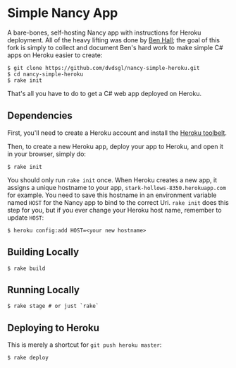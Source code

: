 # Simple Nancy App

A bare-bones, self-hosting Nancy app with instructions for Heroku deployment.
All of the heavy lifting was done by [Ben Hall](https://github.com/BenHall); the
goal of this fork is simply to collect and document Ben's hard work to make
simple C# apps on Heroku easier to create:

```shell
$ git clone https://github.com/dvdsgl/nancy-simple-heroku.git
$ cd nancy-simple-heroku
$ rake init
```

That's all you have to do to get a C# web app deployed on Heroku.

## Dependencies

First, you'll need to create a Heroku account and install the [Heroku toolbelt](https://toolbelt.heroku.com/).

Then, to create a new Heroku app, deploy your app to Heroku, and open it in
your browser, simply do:

```shell
$ rake init
```

You should only run `rake init` once.  When Heroku creates a new app, it
assigns a unique hostname to your app,
`stark-hollows-8350.herokuapp.com` for example.  You need to save this
hostname in an environment variable named `HOST` for the Nancy app to
bind to the correct Uri. `rake init` does this step for you, but if you
ever change your Heroku host name, remember to update `HOST`:

```shell
$ heroku config:add HOST=<your new hostname>
```

## Building Locally

```shell
$ rake build
```

## Running Locally

```shell
$ rake stage # or just `rake`
```

## Deploying to Heroku

This is merely a shortcut for `git push heroku master`:

```shell
$ rake deploy
```
